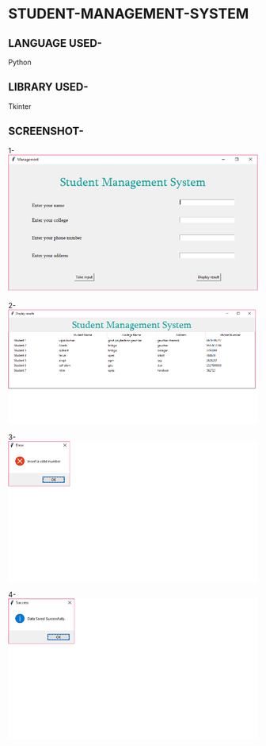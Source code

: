 # STUDENT-MANAGEMENT-SYSTEM

## LANGUAGE USED-
Python

## LIBRARY USED-
Tkinter

## SCREENSHOT-

1-
![alt studentmanagementgui](https://github.com/Akash885/STUDENT-MANAGEMENT-SYSTEM/blob/master/studentmanagementgui.png)

2-
![alt studentdatabase](https://github.com/Akash885/STUDENT-MANAGEMENT-SYSTEM/blob/master/studentdatabase.png)

3-
![alt error1](https://github.com/Akash885/STUDENT-MANAGEMENT-SYSTEM/blob/master/error1.png)

4-
![alt datasaved](https://github.com/Akash885/STUDENT-MANAGEMENT-SYSTEM/blob/master/datasaved.png)

